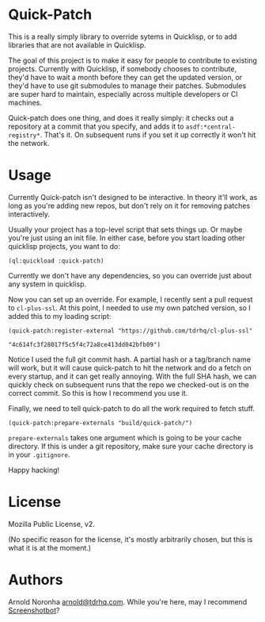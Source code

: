 
# Quick-Patch

This is a really simply library to override sytems in Quicklisp, or to
add libraries that are not available in Quicklisp.

The goal of this project is to make it easy for people to contribute
to existing projects. Currently with Quicklisp, if somebody chooses to
contribute, they'd have to wait a month before they can get the
updated version, or they'd have to use git submodules to manage their
patches. Submodules are super hard to maintain, especially across
multiple developers or CI machines.

Quick-patch does one thing, and does it really simply: it checks out a
repository at a commit that you specify, and adds it to
`asdf:*central-registry*`. That's it. On subsequent runs if you set it
up correctly it won't hit the network.

# Usage

Currently Quick-patch isn't designed to be interactive. In theory
it'll work, as long as you're adding new repos, but don't rely on it
for removing patches interactively.

Usually your project has a top-level script that sets things up. Or
maybe you're just using an init file. In either case, before you start
loading other quicklisp projects, you want to do:

```
(ql:quickload :quick-patch)
```

Currently we don't have any dependencies, so you can override just
about any system in quicklisp.

Now you can set up an override. For example, I recently sent a pull
request to `cl-plus-ssl`. At this point, I needed to use my own
patched version, so I added this to my loading script:

```
(quick-patch:register-external "https://github.com/tdrhq/cl-plus-ssl"
                            "4c614fc3f28017f5c5f4c72a8ce413dd042bfb09")
```

Notice I used the full git commit hash. A partial hash or a tag/branch
name will work, but it will cause quick-patch to hit the network and
do a fetch on every startup, and it can get really annoying. With the
full SHA hash, we can quickly check on subsequent runs that the repo
we checked-out is on the correct commit. So this is how I recommend
you use it.

Finally, we need to tell quick-patch to do all the work required to
fetch stuff.

```
(quick-patch:prepare-externals "build/quick-patch/")
```

`prepare-externals` takes one argument which is going to be your cache
directory. If this is under a git repository, make sure your cache
directory is in your `.gitignore`.

Happy hacking!

# License

Mozilla Public License, v2.

(No specific reason for the license, it's mostly arbitrarily chosen,
but this is what it is at the moment.)

# Authors

Arnold Noronha <arnold@tdrhq.com>. While you're here, may I recommend
[Screenshotbot](https://github.com/screenshotbot/screenshotbot-oss)?
